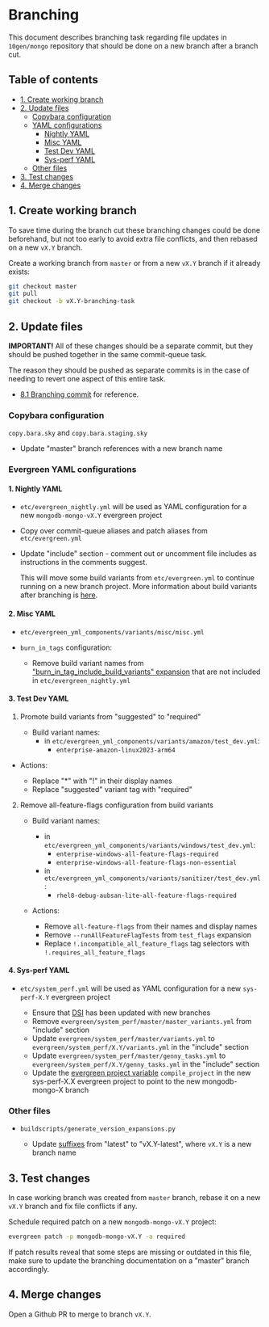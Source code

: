# Branching

This document describes branching task regarding file updates in `10gen/mongo` repository that should be done on a new branch after a branch cut.

## Table of contents

- [1. Create working branch](#1-create-working-branch)
- [2. Update files](#2-update-files)
  - [Copybara configuration](#copybara-configuration)
  - [YAML configurations](#yaml-configurations)
    - [Nightly YAML](#1-nightly-yaml)
    - [Misc YAML](#2-misc-yaml)
    - [Test Dev YAML](#3-test-dev-yaml)
    - [Sys-perf YAML](#4-sys-perf-yaml)
  - [Other files](#other-files)
- [3. Test changes](#3-test-changes)
- [4. Merge changes](#4-merge-changes)

## 1. Create working branch

To save time during the branch cut these branching changes could be done beforehand, but not too early to avoid extra file conflicts, and then rebased on a new `vX.Y` branch.

Create a working branch from `master` or from a new `vX.Y` branch if it already exists:

```sh
git checkout master
git pull
git checkout -b vX.Y-branching-task
```

## 2. Update files

**IMPORTANT!** All of these changes should be a separate commit, but they should be pushed together in the same commit-queue task.

The reason they should be pushed as separate commits is in the case of needing to revert one aspect of this entire task.

- [8.1 Branching commit](https://github.com/mongodb/mongo/commit/359cbe95216ffaf1a6173884f6519b3d408f1fb5) for reference.

### Copybara configuration

`copy.bara.sky` and `copy.bara.staging.sky`

- Update "master" branch references with a new branch name

### Evergreen YAML configurations

#### 1. Nightly YAML

- `etc/evergreen_nightly.yml` will be used as YAML configuration for a new `mongodb-mongo-vX.Y` evergreen project

- Copy over commit-queue aliases and patch aliases from `etc/evergreen.yml`
- Update "include" section - comment out or uncomment file includes as instructions in the comments suggest.

  This will move some build variants from `etc/evergreen.yml` to continue running on a new branch project.
  More information about build variants after branching is [here](../evergreen-testing/yaml_configuration/buildvariants.md#build-variants-after-branching).

#### 2. Misc YAML

- `etc/evergreen_yml_components/variants/misc/misc.yml`

- `burn_in_tags` configuration:
  - Remove build variant names from ["burn_in_tag_include_build_variants" expansion](https://github.com/mongodb/mongo/blob/0a68308f0d39a928ed551f285ba72ca560c38576/etc/evergreen_yml_components/variants/misc/misc.yml#L21) that are not included in `etc/evergreen_nightly.yml`

#### 3. Test Dev YAML

1. Promote build variants from "suggested" to "required"

   - Build variant names:
     - in `etc/evergreen_yml_components/variants/amazon/test_dev.yml`:
       - `enterprise-amazon-linux2023-arm64`

- Actions:

  - Replace "\*" with "!" in their display names
  - Replace "suggested" variant tag with "required"

2.  Remove all-feature-flags configuration from build variants

    - Build variant names:

      - in `etc/evergreen_yml_components/variants/windows/test_dev.yml`:
        - `enterprise-windows-all-feature-flags-required`
        - `enterprise-windows-all-feature-flags-non-essential`
      - in `etc/evergreen_yml_components/variants/sanitizer/test_dev.yml`:
        - `rhel8-debug-aubsan-lite-all-feature-flags-required`

    - Actions:

      - Remove `all-feature-flags` from their names and display names
      - Remove `--runAllFeatureFlagTests` from `test_flags` expansion
      - Replace `!.incompatible_all_feature_flags` tag selectors with `!.requires_all_feature_flags`

#### 4. Sys-perf YAML

- `etc/system_perf.yml` will be used as YAML configuration for a new `sys-perf-X.Y` evergreen project

  - Ensure that [DSI](https://github.com/10gen/dsi/blob/master/evergreen/system_perf/README.md#branching) has been updated with new branches
  - Remove `evergreen/system_perf/master/master_variants.yml` from "include" section
  - Update `evergreen/system_perf/master/variants.yml` to `evergreen/system_perf/X.Y/variants.yml` in the "include" section
  - Update `evergreen/system_perf/master/genny_tasks.yml` to `evergreen/system_perf/X.Y/genny_tasks.yml` in the "include" section
  - Update the [evergreen project variable](https://docs.devprod.prod.corp.mongodb.com/evergreen/Project-Configuration/Project-and-Distro-Settings#variables) `compile_project` in the new sys-perf-X.X evergreen project to point to the new mongodb-mongo-X branch

### Other files

- `buildscripts/generate_version_expansions.py`

  - Update [suffixes](https://github.com/mongodb/mongo/blob/41ebdd14567ee35bdda0942958a5dc193f97dd5f/buildscripts/generate_version_expansions.py#L64-L65) from "latest" to "vX.Y-latest", where `vX.Y` is a new branch name

## 3. Test changes

In case working branch was created from `master` branch, rebase it on a new `vX.Y` branch and fix file conflicts if any.

Schedule required patch on a new `mongodb-mongo-vX.Y` project:

```sh
evergreen patch -p mongodb-mongo-vX.Y -a required
```

If patch results reveal that some steps are missing or outdated in this file, make sure to update the branching documentation on a "master" branch accordingly.

## 4. Merge changes

Open a Github PR to merge to branch `vX.Y`.
